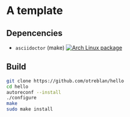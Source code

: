 # A template

## Depencencies

* `asciidoctor` (make) [![Arch Linux package](https://img.shields.io/archlinux/v/community/any/asciidoctor.svg?style=flat-square&logo=arch-linux)](https://www.archlinux.org/packages/community/any/asciidoctor/)

## Build
``` sh
git clone https://github.com/otreblan/hello
cd hello
autoreconf --install
./configure
make
sudo make install
```
